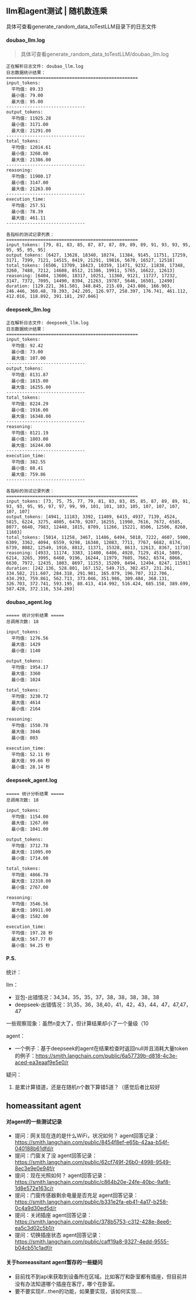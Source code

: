 ## llm和agent测试 | 随机数连乘

具体可查看generate_random_data_toTestLLM目录下的日志文件

#### doubao_llm.log

> 具体可查看generate_random_data_toTestLLM/doubao_llm.log

```
正在解析日志文件: doubao_llm.log
日志数据统计结果：
==================================================
input_tokens:
  平均值: 89.33
  最小值: 79.00
  最大值: 95.00
------------------------------
output_tokens:
  平均值: 11925.28
  最小值: 3171.00
  最大值: 21291.00
------------------------------
total_tokens:
  平均值: 12014.61
  最小值: 3260.00
  最大值: 21386.00
------------------------------
reasoning:
  平均值: 11900.17
  最小值: 3147.00
  最大值: 21263.00
------------------------------
execution_time:
  平均值: 257.51
  最小值: 78.39
  最大值: 461.11
------------------------------

各指标的测试记录列表：
==================================================
input_tokens: [79, 81, 83, 85, 87, 87, 87, 89, 89, 89, 91, 93, 93, 95, 95, 95, 95, 95]
output_tokens: [6427, 13628, 18340, 10274, 11384, 9145, 11751, 17259, 3171, 7399, 7121, 14515, 8419, 21291, 19816, 5670, 16527, 12518]
total_tokens: [6506, 13709, 18423, 10359, 11471, 9232, 11838, 17348, 3260, 7488, 7212, 14608, 8512, 21386, 19911, 5765, 16622, 12613]
reasoning: [6404, 13606, 18317, 10251, 11360, 9121, 11727, 17232, 3147, 7372, 7095, 14490, 8394, 21263, 19787, 5646, 16501, 12490]
duration: [129.221, 361.501, 348.845, 215.69, 243.086, 166.903, 246.446, 360.48, 78.393, 242.205, 126.977, 258.397, 176.741, 461.112, 412.016, 118.892, 391.181, 297.046]
```


#### deepseek_llm.log

```
正在解析日志文件: deepseek_llm.log
日志数据统计结果：
==================================================
input_tokens:
  平均值: 92.42
  最小值: 73.00
  最大值: 107.00
------------------------------
output_tokens:
  平均值: 8131.87
  最小值: 1815.00
  最大值: 16255.00
------------------------------
total_tokens:
  平均值: 8224.29
  最小值: 1916.00
  最大值: 16348.00
------------------------------
reasoning:
  平均值: 8121.19
  最小值: 1803.00
  最大值: 16244.00
------------------------------
execution_time:
  平均值: 382.55
  最小值: 88.41
  最大值: 759.86
------------------------------

各指标的测试记录列表：
==================================================
input_tokens: [73, 75, 75, 77, 79, 81, 83, 83, 85, 85, 87, 89, 89, 91, 93, 93, 95, 95, 97, 97, 99, 99, 101, 101, 103, 105, 107, 107, 107, 107, 107]
output_tokens: [4941, 11183, 3392, 11409, 6415, 4937, 7139, 4524, 5815, 6224, 3275, 4005, 6470, 9207, 16255, 11990, 7616, 7672, 6585, 8077, 6640, 7983, 12448, 1815, 8709, 11266, 15221, 8506, 12506, 8260, 11603]
total_tokens: [5014, 11258, 3467, 11486, 6494, 5018, 7222, 4607, 5900, 6309, 3362, 4094, 6559, 9298, 16348, 12083, 7711, 7767, 6682, 8174, 6739, 8082, 12549, 1916, 8812, 11371, 15328, 8613, 12613, 8367, 11710]
reasoning: [4933, 11174, 3383, 11400, 6406, 4928, 7129, 4514, 5805, 6214, 3265, 3995, 6460, 9196, 16244, 11979, 7605, 7662, 6574, 8066, 6630, 7972, 12435, 1803, 8697, 11253, 15209, 8494, 12494, 8247, 11591]
duration: [242.136, 528.801, 167.152, 549.715, 302.457, 231.261, 334.582, 211.607, 284.318, 291.981, 165.079, 196.707, 312.706, 434.293, 759.861, 562.713, 373.046, 351.986, 309.484, 368.131, 326.703, 372.741, 593.195, 88.413, 414.992, 516.424, 685.158, 389.699, 587.428, 372.116, 534.269]
```


#### doubao_agent.log

```
===== 统计分析结果 =====
总调用次数: 18

input_tokens:
  平均值: 1276.56
  最大值: 1429
  最小值: 1140

output_tokens:
  平均值: 1954.17
  最大值: 3360
  最小值: 1024

total_tokens:
  平均值: 3230.72
  最大值: 4614
  最小值: 2164

reasoning:
  平均值: 1550.78
  最大值: 3046
  最小值: 803
 
execution_time:
  平均值: 52.11 秒
  最大值: 99.66 秒
  最小值: 28.14 秒
```

#### deepseek_agent.log

```
===== 统计分析结果 =====
总调用次数: 18

input_tokens:
  平均值: 1154.00
  最大值: 1267.00
  最小值: 1041.00

output_tokens:
  平均值: 3712.78
  最大值: 11095.00
  最小值: 1714.00

total_tokens:
  平均值: 4866.78
  最大值: 12310.00
  最小值: 2767.00

reasoning:
  平均值: 3546.56
  最大值: 10911.00
  最小值: 1582.00

execution_time:
  平均值: 197.28 秒
  最大值: 567.77 秒
  最小值: 94.25 秒
```



#### **P.S.**

统计：

llm：

- 豆包-出错情况：34,34，35，35，37，38，38，38，38，38
- deepseek-出错情况：31,35，36，38,40，41，42，43，44，47，47,47，47

一些观察现象：虽然n变大了，但计算结果却小了一个量级（10



agent：

- 一个例子：基于deepseek的agent在结果检查时返回null并且消耗大量token的例子：https://smith.langchain.com/public/6a57739b-d818-4c3e-aced-ea3eaaf9e5e0/r

疑问：

1. 是累计算错道，还是在随机n个数下算错5道？（感觉后者比较好

## homeassitant agent

#### 对agent的一些测试记录

- 提问：网关现在连的是什么WiFi，状况如何？
  agent回答记录：https://smith.langchain.com/public/8454f8ef-e65b-42aa-b54f-040188b61dfd/r
- 提问：门窗关了没
  agent回答记录：https://smith.langchain.com/public/62cf749f-26b0-4998-9549-8ec3e9e0e94f/r
- 提问：现在光照如何？
  agent回答记录：https://smith.langchain.com/public/c864b20e-24fe-40bc-9af8-1d8e572e163c/r
- 提问：门窗传感器剩余电量是否充足
  agent回答记录：https://smith.langchain.com/public/b331e2fa-eb41-4a17-b258-0c4a9d30ed5d/r
- 提问：关闭插座
  agent回答记录：https://smith.langchain.com/public/378b5753-c312-428e-8ee6-ea5c3d02c5b1/r
- 提问：切换插座状态
  agent回答记录：https://smith.langchain.com/public/caff19a8-9327-4edd-9555-b04cb51c1adf/r

#### 关于homeassitant agent暂存的一些疑问

- 目前找不到api来获取到设备所在区域。比如客厅和卧室都有插座，但目前并没有办法知道哪个插座在客厅，哪个在卧室。
- 要不要实现if...then的功能，如果要实现，该如何实现....
